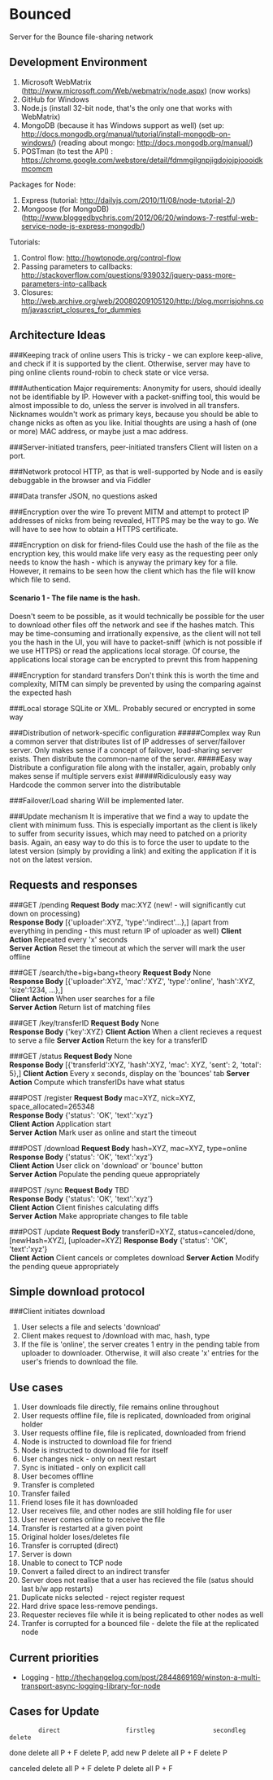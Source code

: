 Bounced
=======

Server for the Bounce file-sharing network

Development Environment
-----------------------
1. Microsoft WebMatrix (http://www.microsoft.com/Web/webmatrix/node.aspx) (now works)
2. GitHub for Windows
3. Node.js (install 32-bit node, that's the only one that works with WebMatrix)
4. MongoDB (because it has Windows support as well) (set up: http://docs.mongodb.org/manual/tutorial/install-mongodb-on-windows/) (reading about mongo: http://docs.mongodb.org/manual/)
5. POSTman (to test the API) : https://chrome.google.com/webstore/detail/fdmmgilgnpjigdojojpjoooidkmcomcm

Packages for Node:
1. Express (tutorial: http://dailyjs.com/2010/11/08/node-tutorial-2/)
2. Mongoose (for MongoDB) (http://www.bloggedbychris.com/2012/06/20/windows-7-restful-web-service-node-js-express-mongodb/)

Tutorials:
1. Control flow: http://howtonode.org/control-flow
2. Passing parameters to callbacks: http://stackoverflow.com/questions/939032/jquery-pass-more-parameters-into-callback
3. Closures: http://web.archive.org/web/20080209105120/http://blog.morrisjohns.com/javascript_closures_for_dummies

Architecture Ideas
------------------

###Keeping track of online users
This is tricky - we can explore keep-alive, and check if it is supported by the client. Otherwise, server may have to ping online clients round-robin to check state or vice versa.

###Authentication
Major requirements: Anonymity for users, should ideally not be identifiable by IP. However with a packet-sniffing tool, this would be almost impossible to do, unless the server is involved in all transfers.
Nicknames wouldn't work as primary keys, because you should be able to change nicks as often as you like. Initial thoughts are using a hash of (one or more) MAC address, or maybe just a mac address.

###Server-initiated transfers, peer-initiated transfers
Client will listen on a port.

###Network protocol
HTTP, as that is well-supported by Node and is easily debuggable in the browser and via Fiddler

###Data transfer
JSON, no questions asked

###Encryption over the wire
To prevent MITM and attempt to protect IP addresses of nicks from being revealed, HTTPS may be the way to go. We will have to see how to obtain a HTTPS certificate.

###Encryption on disk for friend-files
Could use the hash of the file as the encryption key, this would make life very easy as the requesting peer only needs to know the hash - which is anyway the primary key for a file. However, it remains to be seen how the client which has the file will know which file to send.

#### Scenario 1 - The file name is the hash.
Doesn't seem to be possible, as it would technically be possible for the user to download other files off the network and see if the hashes match. This may be time-consuming and irrationally expensive, as the client will not tell you the hash in the UI, you will have to packet-sniff (which is not possible if we use HTTPS) or read the applications local storage. Of course, the applications local storage can be encrypted to prevnt this from happening

###Encryption for standard transfers
Don't think this is worth the time and complexity, MITM can simply be prevented by using the comparing against the expected hash

###Local storage
SQLite or XML. Probably secured or encrypted in some way

###Distribution of network-specific configuration
#####Complex way
Run a common server that distributes list of IP addresses of server/failover server. Only makes sense if a concept of failover, load-sharing server exists. Then distribute the common-name of the server.
#####Easy way
Distribute a configuration file along with the installer, again, probably only makes sense if multiple servers exist
#####Ridiculously easy way
Hardcode the common server into the distributable

###Failover/Load sharing
Will be implemented later.

###Update mechanism
It is imperative that we find a way to update the client with minimum fuss. This is especially important as the client is likely to suffer from security issues, which may need to patched on a priority basis.
Again, an easy way to do this is to force the user to update to the latest version (simply by providing a link) and exiting the application if it is not on the latest version.

Requests and responses
----------------------

###GET /pending
**Request Body** mac:XYZ (new! - will significantly cut down on processing)  
**Response Body** [{'uploader':XYZ, 'type':'indirect'...},] (apart from everything in pending - this must return IP of uploader as well) 
**Client Action** Repeated every 'x' seconds  
**Server Action** Reset the timeout at which the server will mark the user offline  

###GET /search/the+big+bang+theory
**Request Body** None  
**Response Body** [{'uploader':XYZ, 'mac':'XYZ', 'type':'online', 'hash':XYZ, 'size':1234, ...},]  
**Client Action** When user searches for a file  
**Server Action** Return list of matching files

###GET /key/transferID
**Request Body** None  
**Response Body** {'key':XYZ} 
**Client Action** When a client recieves a request to serve a file
**Server Action** Return the key for a transferID

###GET /status
**Request Body** None  
**Response Body** [{'transferId':XYZ, 'hash':XYZ, 'mac': XYZ, 'sent': 2, 'total': 5},]
**Client Action** Every x seconds, display on the 'bounces' tab
**Server Action** Compute which transferIDs have what status

###POST /register
**Request Body** mac=XYZ, nick=XYZ, space_allocated=265348  
**Response Body** {'status': 'OK', 'text':'xyz'}  
**Client Action** Application start  
**Server Action** Mark user as online and start the timeout  

###POST /download
**Request Body** hash=XYZ, mac=XYZ, type=online  
**Response Body** {'status': 'OK', 'text':'xyz'}  
**Client Action** User click on 'download' or 'bounce' button  
**Server Action** Populate the pending queue appropriately  

###POST /sync
**Request Body** TBD  
**Response Body** {'status': 'OK', 'text':'xyz'}  
**Client Action** Client finishes calculating diffs  
**Server Action** Make appropriate changes to file table  

###POST /update
**Request Body** transferID=XYZ, status=canceled/done, [newHash=XYZ], [uploader=XYZ]
**Response Body** {'status': 'OK', 'text':'xyz'}  
**Client Action** Client cancels or completes download
**Server Action** Modify the pending queue appropriately  

Simple download protocol
------------------------

###Client initiates download
1. User selects a file and selects 'download'
2. Client makes request to /download with mac, hash, type
3. If the file is 'online', the server creates 1 entry in the pending table from uploader to downloader. Otherwise, it will also create 'x' entries for the user's friends to download the file.

Use cases
---------
1. User downloads file directly, file remains online throughout
2. User requests offline file, file is replicated, downloaded from original holder
3. User requests offline file, file is replicated, downloaded from friend
4. Node is instructed to download file for friend
5. Node is instructed to download file for itself
6. User changes nick - only on next restart
7. Sync is initiated - only on explicit call
8. User becomes offline
9. Transfer is completed
10. Transfer failed
11. Friend loses file it has downloaded
12. User receives file, and other nodes are still holding file for user
13. User never comes online to receive the file
14. Transfer is restarted at a given point
15. Original holder loses/deletes file
16. Transfer is corrupted (direct)
17. Server is down
18. Unable to conect to TCP node
19. Convert a failed direct to an indirect transfer
20. Server does not realise that a user has recieved the file (satus should last b/w app restarts)
21. Duplicate nicks selected - reject register request
22. Hard drive space less-remove pendings.
23. Requester recieves file while it is being replicated to other nodes as well
24. Tranfer is corrupted for a bounced file - delete the file at the replicated node

Current priorities
------------------
* Logging - http://thechangelog.com/post/2844869169/winston-a-multi-transport-async-logging-library-for-node

Cases for Update
----------------

			direct					firstleg				secondleg				delete

done		delete all P + F		delete P, add new P 	delete all P + F		delete P

canceled	delete all P + F		delete P				delete all P + F		